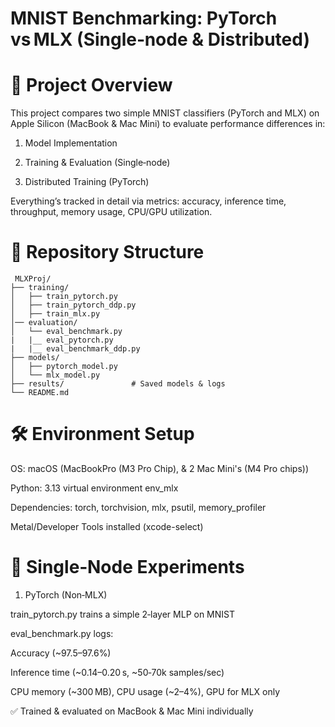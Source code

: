 # MNIST Benchmarking: PyTorch vs MLX (Single‑node & Distributed)

<h1>🧭 Project Overview</h1>
This project compares two simple MNIST classifiers (PyTorch and MLX) on Apple Silicon (MacBook & Mac Mini) to evaluate performance differences in:

1. Model Implementation

2. Training & Evaluation (Single‑node)

3. Distributed Training (PyTorch)

Everything’s tracked in detail via metrics: accuracy, inference time, throughput, memory usage, CPU/GPU utilization.


<h1>📁 Repository Structure </h1>

     MLXProj/
    ├── training/
    │   ├── train_pytorch.py
    │   ├── train_pytorch_ddp.py
    │   ├── train_mlx.py
    │── evaluation/
    │   └── eval_benchmark.py
    |   |__ eval_pytorch.py
    |   |__ eval_benchmark_ddp.py
    ├── models/
    │   ├── pytorch_model.py
    │   └── mlx_model.py
    ├── results/               # Saved models & logs
    └── README.md


<h1>🛠️ Environment Setup</h1>

OS: macOS (MacBookPro (M3 Pro Chip), & 2 Mac Mini's (M4 Pro chips))

Python: 3.13 virtual environment env_mlx

Dependencies: torch, torchvision, mlx, psutil, memory_profiler

Metal/Developer Tools installed (xcode-select)


<h1> 🔄 Single‑Node Experiments </h1>

1. PyTorch (Non‑MLX)

train_pytorch.py trains a simple 2‑layer MLP on MNIST

eval_benchmark.py logs:

Accuracy (~97.5–97.6%)

Inference time (~0.14–0.20 s, ~50‑70k samples/sec)

CPU memory (~300 MB), CPU usage (~2–4%), GPU for MLX only

✅ Trained & evaluated on MacBook & Mac Mini individually








